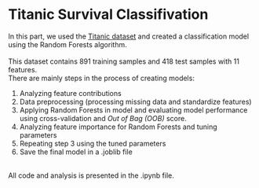 # Titanic Survival Classifivation
In this part, we used the [Titanic dataset](https://www.kaggle.com/c/titanic/data) and created a classification model using the Random Forests algorithm.  
<br>
This dataset contains 891 training samples and 418 test samples with 11 features.  
There are mainly  steps in the process of creating models: 
1. Analyzing feature contributions 
2. Data preprocessing (processing missing data and standardize features)
3. Applying Random Forests in model and evaluating model performance using cross-validation and *Out of Bag (OOB)* score. 
4. Analyzing feature importance for Random Forests and tuning parameters
5. Repeating step 3 using the tuned parameters
6. Save the final model in a .joblib file  
<br>
All code and analysis is presented in the .ipynb file.
